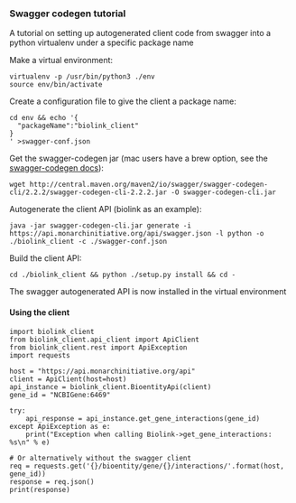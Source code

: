 ### Swagger codegen tutorial

A tutorial on setting up autogenerated client code from swagger into a python virtualenv under a specific package name

Make a virtual environment:

    virtualenv -p /usr/bin/python3 ./env
    source env/bin/activate

Create a configuration file to give the client a package name:

    cd env && echo '{
      "packageName":"biolink_client"
    }
    ' >swagger-conf.json

Get the swagger-codegen jar (mac users have a brew option, see the [swagger-codegen docs](https://github.com/swagger-api/swagger-codegen#prerequisites)):

    wget http://central.maven.org/maven2/io/swagger/swagger-codegen-cli/2.2.2/swagger-codegen-cli-2.2.2.jar -O swagger-codegen-cli.jar

Autogenerate the client API (biolink as an example):

    java -jar swagger-codegen-cli.jar generate -i https://api.monarchinitiative.org/api/swagger.json -l python -o ./biolink_client -c ./swagger-conf.json

Build the client API:

    cd ./biolink_client && python ./setup.py install && cd -

The swagger autogenerated API is now installed in the virtual environment

#### Using the client

    import biolink_client
    from biolink_client.api_client import ApiClient
    from biolink_client.rest import ApiException
    import requests

    host = "https://api.monarchinitiative.org/api"
    client = ApiClient(host=host)
    api_instance = biolink_client.BioentityApi(client)
    gene_id = "NCBIGene:6469"

    try:
        api_response = api_instance.get_gene_interactions(gene_id)
    except ApiException as e:
        print("Exception when calling Biolink->get_gene_interactions: %s\n" % e)

    # Or alternatively without the swagger client
    req = requests.get('{}/bioentity/gene/{}/interactions/'.format(host, gene_id))
    response = req.json()
    print(response)
